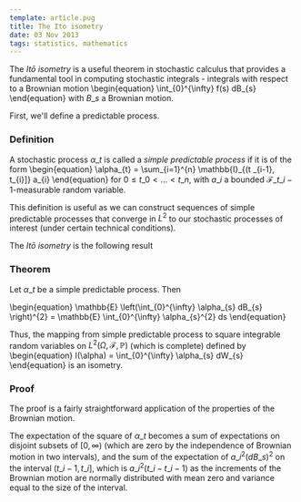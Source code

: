 ```yaml
---
template: article.pug
title: The Ito isometry
date: 03 Nov 2013
tags: statistics, mathematics
---
```


The *Itō isometry* is a useful theorem in stochastic calculus that
provides a fundamental tool in computing stochastic integrals -
integrals with respect to a Brownian motion \begin{equation}
\int\_{0}^{\infty} f(s) dB\_{s} \end{equation} with $B\_{s}$ a
Brownian motion.

First, we'll define a predictable process.

<span class="more"></span>

### Definition ###

A stochastic process $\alpha\_{t}$ is called a *simple predictable
process* if it is of the form \begin{equation} \alpha\_{t} =
\sum\_{i=1}^{n} \mathbb{I}\_{(t \_{i-1}, t\_{i}]} a\_{i}
\end{equation} for $0 \leq t\_{0} < \dots < t\_{n}$, with $a\_{i}$ a
bounded $\mathcal{F}\_{t\_{i-1}}$-measurable random variable.

This definition is useful as we can construct sequences of simple
predictable processes that converge in $L^{2}$ to our stochastic
processes of interest (under certain technical conditions).

The *Itō isometry* is the following result

### Theorem ###

Let $\alpha\_{t}$ be a simple predictable process. Then

\begin{equation} \mathbb{E} \left(\int\_{0}^{\infty} \alpha\_{s}
  dB\_{s} \right)^{2} = \mathbb{E} \int\_{0}^{\infty} \alpha\_{s}^{2}
  ds \end{equation}

Thus, the mapping from simple predictable process to square integrable
random variables on $L^{2}(\Omega, \mathcal{F}, \mathbb{P})$ (which is
complete) defined by \begin{equation} I(\alpha) = \int\_{0}^{\infty}
\alpha\_{s} dW\_{s} \end{equation} is an isometry.

### Proof ###

The proof is a fairly straightforward application of the properties of
the Brownian motion.

The expectation of the square of $\alpha\_{t}$ becomes a sum of
expectations on disjoint subsets of
$[0, \infty)$ (which are zero by the independence of Brownian motion in two intervals), and the sum of the expectation of $a\_{i}^{2} (dB\_{s})^{2}$ on the interval $(t\_{i-1}, t\_{i}]$,
which is $a\_{i}^{2} (t\_{i} - t\_{i-1})$ as the increments of the
Brownian motion are normally distributed with mean zero and variance
equal to the size of the interval.
